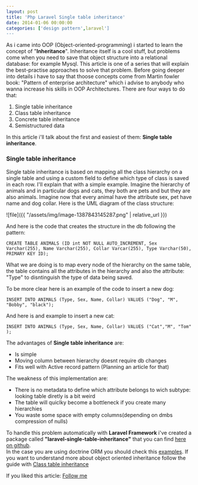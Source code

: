 ```yaml
---
layout: post
title: 'Php Laravel Single table inheritance'
date: 2014-01-06 00:00:00
categories: ['design pattern',laravel']
---
```

As i came into OOP (Object-oriented-programming) i started to learn the concept of  "**Inheritance**".  Inheritance itself is a cool stuff, but problems come when you need to save that object structure into a relational database: for example Mysql.
This article is one of a series that will explain the best-practise approaches to solve that problem.<!-- more -->
 Before going deeper into details i have to say that thoose concepts come from Martin fowler book: "Pattern of enterprise architecture" which i advise to anybody who wanna increase his skills in OOP Architectures. 
There are four ways to do that:

<ol>
<li>Single table inheritance</li>
<li>Class table inheritance</li>
<li>Concrete table inheritance</li>
<li>Semistructured data</li>
</ol>

In this article i'll talk about the first and easiest of them: **Single table inheritance**.

<h3>Single table inheritance</h3>
Single table inheritance is based on mapping all the class hierarchy on a single table and using a custom field to define which type of class is saved in each row. I'll explain that with a simple example.
Imagine the hierarchy of animals and in particular dogs and cats, they both are pets and but they are also animals. Imagine now that every animal have the attribute sex, pet have name and dog collar.
Here is the UML diagram of the class structure:

 ![file]({{ "/assets/img/image-1387843145287.png" | relative_url }})

And here is the code that creates the structure in the db following the pattern:
~~~~~~~~~~~~~~~~~~~~~
CREATE TABLE ANIMALS (ID int NOT NULL AUTO_INCREMENT, Sex Varchar(255), Name Varchar(255), Collar Varcar(255), Type Varchar(50), PRIMARY KEY ID);
~~~~~~~~~~~~~~~~~~~~~

What we are doing is to map every node of the hierarchy on the same table, the table contains all the attributes in the hierarchy and also the attribute: "Type" to disntinguish the type of data being saved. 

To be more clear here is an example of the code to insert a new dog:
~~~~~~~~~~~~~~~~~~~~~
INSERT INTO ANIMALS (Type, Sex, Name, Collar) VALUES ("Dog", "M", "Bobby", "black");
~~~~~~~~~~~~~~~~~~~~~
And here is and example to insert a new cat:
~~~~~~~~~~~~~~~~~~~~~
INSERT INTO ANIMALS (Type, Sex, Name, Collar) VALUES ("Cat","M", "Tom" );
~~~~~~~~~~~~~~~~~~~~~

The advantages of **Single table inheritance** are:
<ul>
<li>Is simple</li>
<li>Moving column between hierarchy doesnt require db changes</li>
<li>Fits well with Active record pattern (Planning an article for that)</li>
</ul>
 The weakness of this implementation are:
 <ul>
<li>There is no metadata to define which attribute belongs to wich subtype: looking table diretly is a bit weird</li>
<li>The table will quiclky become a bottleneck if you create many hierarchies</li>
<li>You waste some space with empty columns(depending on dmbs compression of nulls)</li>
</ul>

To handle this problem automatically with **Laravel Framework** i've created a package called **"laravel-single-table-inheritance"** that you can find [here on github](https://github.com/intrip/laravel-single-table-inheritance).
<br/>In the case you are using doctrine ORM you should check this [examples](http://docs.doctrine-project.org/en/latest/reference/inheritance-mapping.html).
If you want to understand more about object oriented inheritance follow the guide with [Class table inheritance](http://www.jacopobeschi.com/post/php-class-table-inheritance)


If you liked this article: <a href="https://twitter.com/JacopoBeschi" class="twitter-follow-button" data-show-count="false" data-lang="en">Follow me</a>
<script>!function(d,s,id){var js,fjs=d.getElementsByTagName(s)[0];if(!d.getElementById(id)){js=d.createElement(s);js.id=id;js.src="//platform.twitter.com/widgets.js";fjs.parentNode.insertBefore(js,fjs);}}(document,"script","twitter-wjs");</script>
